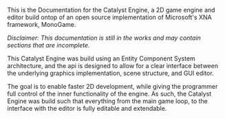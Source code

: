 This is the Documentation for the Catalyst Engine, a 2D game engine and editor build ontop of an open source implementation of Microsoft's XNA framework, MonoGame.

*Disclaimer: This documentation is still in the works and may contain sections that are incomplete.*

This Catalyst Engine was build using an Entity Component System architecture, and the api is designed to allow for a clear interface between the underlying graphics implementation, scene structure, and GUI editor.

The goal is to enable faster 2D development, while giving the programmer full control of the inner functionality of the engine. As such, the Catalyst Engine was build such that everything from the main game loop, to the interface with the editor is fully editable and extendable.
